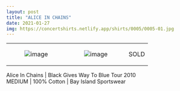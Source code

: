 ```yaml
---
layout: post
title: "ALICE IN CHAINS"
date: 2021-01-27
img: https://concertshirts.netlify.app/shirts/0005/0005-01.jpg
---
```




<table style="width:100%;"><tr><td style="vertical-align:top;">
      <figure class="tmblr-full" data-orig-height="2048" data-orig-width="1365" data-orig-src="https://concertshirts.netlify.app/shirts/0005/0005-01.jpg"><img src="https://64.media.tumblr.com/5d3cd4a6332e7799040321fc26f0c0cc/0495a51329858270-9e/s540x810/540cc30dd18f4b970a22cebe8e7431379773f9fe.jpg" data-orig-height="2048" data-orig-width="1365" data-orig-src="https://concertshirts.netlify.app/shirts/0005/0005-01.jpg" alt="image"/></figure></td>
    <td style="vertical-align:top;">
      <figure class="tmblr-full" data-orig-height="2048" data-orig-width="1365" data-orig-src="https://concertshirts.netlify.app/shirts/0005/0005-02.jpg"><img src="https://64.media.tumblr.com/fa8b8587e9f2fd6b5333824549a55afd/0495a51329858270-c1/s540x810/b932bc4b99835d70564c0a1f69970fb9dc8d3e8f.jpg" data-orig-height="2048" data-orig-width="1365" data-orig-src="https://concertshirts.netlify.app/shirts/0005/0005-02.jpg" alt="image"/></figure></td><td class="sold-overlay"><p class="sold-text">SOLD</p></td>
  </tr></table><p>
  Alice In Chains | Black Gives Way To Blue Tour 2010<br/>MEDIUM | 100% Cotton | Bay Island Sportswear
</p>
